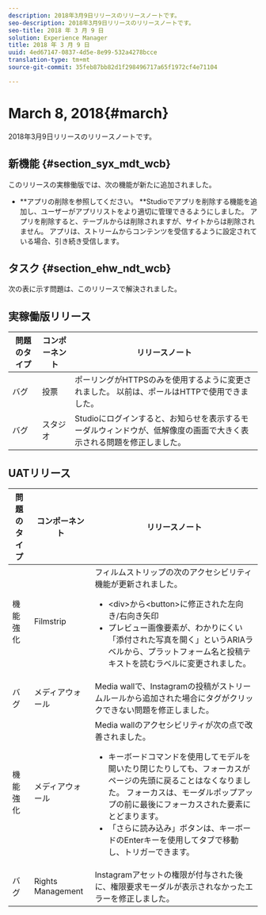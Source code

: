 ```yaml
---
description: 2018年3月9日リリースのリリースノートです。
seo-description: 2018年3月9日リリースのリリースノートです。
seo-title: 2018 年 3 月 9 日
solution: Experience Manager
title: 2018 年 3 月 9 日
uuid: 4ed67147-0837-4d5e-8e99-532a4278bcce
translation-type: tm+mt
source-git-commit: 35feb87bb82d1f298496717a65f1972cf4e71104

---
```



# March 8, 2018{#march}

2018年3月9日リリースのリリースノートです。

## 新機能 {#section_syx_mdt_wcb}

このリリースの実稼働版では、次の機能が新たに追加されました。

* **アプリの削除を参照してください。 **Studioでアプリを削除する機能を追加し、ユーザーがアプリリストをより適切に管理できるようにしました。 アプリを削除すると、テーブルからは削除されますが、サイトからは削除されません。 アプリは、ストリームからコンテンツを受信するように設定されている場合、引き続き受信します。

## タスク {#section_ehw_ndt_wcb}

次の表に示す問題は、このリリースで解決されました。

## 実稼働版リリース

| **問題のタイプ** | **コンポーネント** | **リリースノート** |
|---|---|---|
| バグ | 投票 | ポーリングがHTTPSのみを使用するように変更されました。 以前は、ポールはHTTPで使用できました。 |
| バグ | スタジオ | Studioにログインすると、お知らせを表示するモーダルウィンドウが、低解像度の画面で大きく表示される問題を修正しました。 |

## UATリリース

| 問題のタイプ | コンポーネント | リリースノート |
|--- |--- |--- |
| 機能強化 | Filmstrip | フィルムストリップの次のアクセシビリティ機能が更新されました。 <br><ul><li>&lt;div&gt;から&lt;button&gt;に修正された左向き/右向き矢印 </li><li>プレビュー画像要素が、わかりにくい「添付された写真を開く」というARIAラベルから、プラットフォーム名と投稿テキストを読むラベルに変更されました。</li></ul> |
| バグ | メディアウォール | Media wallで、Instagramの投稿がストリームルールから追加された場合にタグがクリックできない問題を修正しました。 |
| 機能強化 | メディアウォール | Media wallのアクセシビリティが次の点で改善されました。 <br><ul><li>キーボードコマンドを使用してモデルを開いたり閉じたりしても、フォーカスがページの先頭に戻ることはなくなりました。 フォーカスは、モーダルポップアップの前に最後にフォーカスされた要素にとどまります。</li><li>「さらに読み込み」ボタンは、キーボードのEnterキーを使用してタブで移動し、トリガーできます。</li></ul> |
| バグ | Rights Management | Instagramアセットの権限が付与された後に、権限要求モーダルが表示されなかったエラーを修正しました。 |

